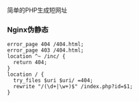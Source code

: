 简单的PHP生成短网址

### Nginx伪静态

```
error_page 404 /404.html;
error_page 403 /404.html;
location ^~ /inc/ {
  return 404;
}
location / {
  try_files $uri $uri/ =404;
  rewrite "/(\d+|\w+)$" /index.php?id=$1;
}
```